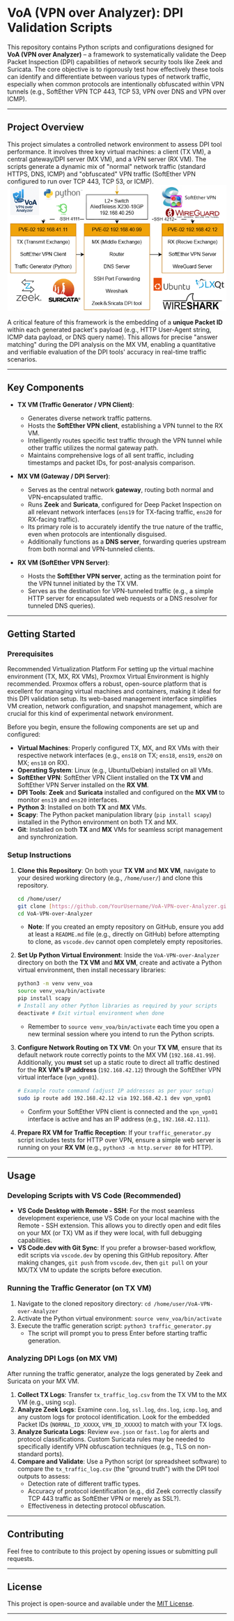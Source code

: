 # VoA (VPN over Analyzer): DPI Validation Scripts

This repository contains Python scripts and configurations designed for **VoA (VPN over Analyzer)** – a framework to systematically validate the Deep Packet Inspection (DPI) capabilities of network security tools like Zeek and Suricata. The core objective is to rigorously test how effectively these tools can identify and differentiate between various types of network traffic, especially when common protocols are intentionally obfuscated within VPN tunnels (e.g., SoftEther VPN TCP 443, TCP 53, VPN over DNS and VPN over ICMP).

---

## Project Overview

This project simulates a controlled network environment to assess DPI tool performance. It involves three key virtual machines: a client (TX VM), a central gateway/DPI server (MX VM), and a VPN server (RX VM). The scripts generate a dynamic mix of "normal" network traffic (standard HTTPS, DNS, ICMP) and "obfuscated" VPN traffic (SoftEther VPN configured to run over TCP 443, TCP 53, or ICMP).
![VoA System](https://github.com/at-nifty/VoA-VPN-over-Analyzer/blob/main/Photo/VoA%20System.png?raw=true)

A critical feature of this framework is the embedding of a **unique Packet ID** within each generated packet's payload (e.g., HTTP User-Agent string, ICMP data payload, or DNS query name). This allows for precise "answer matching" during the DPI analysis on the MX VM, enabling a quantitative and verifiable evaluation of the DPI tools' accuracy in real-time traffic scenarios.

---

## Key Components

* **TX VM (Traffic Generator / VPN Client)**:
    * Generates diverse network traffic patterns.
    * Hosts the **SoftEther VPN client**, establishing a VPN tunnel to the RX VM.
    * Intelligently routes specific test traffic through the VPN tunnel while other traffic utilizes the normal gateway path.
    * Maintains comprehensive logs of all sent traffic, including timestamps and packet IDs, for post-analysis comparison.

* **MX VM (Gateway / DPI Server)**:
    * Serves as the central network **gateway**, routing both normal and VPN-encapsulated traffic.
    * Runs **Zeek** and **Suricata**, configured for Deep Packet Inspection on all relevant network interfaces (`ens19` for TX-facing traffic, `ens20` for RX-facing traffic).
    * Its primary role is to accurately identify the true nature of the traffic, even when protocols are intentionally disguised.
    * Additionally functions as a **DNS server**, forwarding queries upstream from both normal and VPN-tunneled clients.

* **RX VM (SoftEther VPN Server)**:
    * Hosts the **SoftEther VPN server**, acting as the termination point for the VPN tunnel initiated by the TX VM.
    * Serves as the destination for VPN-tunneled traffic (e.g., a simple HTTP server for encapsulated web requests or a DNS resolver for tunneled DNS queries).

---

## Getting Started

### Prerequisites

Recommended Virtualization Platform
For setting up the virtual machine environment (TX, MX, RX VMs), Proxmox Virtual Environment is highly recommended. Proxmox offers a robust, open-source platform that is excellent for managing virtual machines and containers, making it ideal for this DPI validation setup. Its web-based management interface simplifies VM creation, network configuration, and snapshot management, which are crucial for this kind of experimental network environment.

Before you begin, ensure the following components are set up and configured:

* **Virtual Machines**: Properly configured TX, MX, and RX VMs with their respective network interfaces (e.g., `ens18` on TX; `ens18`, `ens19`, `ens20` on MX; `ens18` on RX).
* **Operating System**: Linux (e.g., Ubuntu/Debian) installed on all VMs.
* **SoftEther VPN**: SoftEther VPN Client installed on the **TX VM** and SoftEther VPN Server installed on the **RX VM**.
* **DPI Tools**: **Zeek** and **Suricata** installed and configured on the **MX VM** to monitor `ens19` and `ens20` interfaces.
* **Python 3**: Installed on both **TX** and **MX** VMs.
* **Scapy**: The Python packet manipulation library (`pip install scapy`) installed in the Python environment on both TX and MX.
* **Git**: Installed on both **TX** and **MX** VMs for seamless script management and synchronization.

### Setup Instructions

1.  **Clone this Repository**:
    On both your **TX VM** and **MX VM**, navigate to your desired working directory (e.g., `/home/user/`) and clone this repository.
    ```bash
    cd /home/user/
    git clone [https://github.com/YourUsername/VoA-VPN-over-Analyzer.git](https://github.com/YourUsername/VoA-VPN-over-Analyzer.git) # IMPORTANT: Replace with your actual repository URL
    cd VoA-VPN-over-Analyzer
    ```
    * **Note**: If you created an empty repository on GitHub, ensure you add at least a `README.md` file (e.g., directly on GitHub) before attempting to clone, as `vscode.dev` cannot open completely empty repositories.

2.  **Set Up Python Virtual Environment**:
    Inside the `VoA-VPN-over-Analyzer` directory on both the **TX VM** and **MX VM**, create and activate a Python virtual environment, then install necessary libraries:
    ```bash
    python3 -m venv venv_voa
    source venv_voa/bin/activate
    pip install scapy
    # Install any other Python libraries as required by your scripts
    deactivate # Exit virtual environment when done
    ```
    * Remember to `source venv_voa/bin/activate` each time you open a new terminal session where you intend to run the Python scripts.

3.  **Configure Network Routing on TX VM**:
    On your **TX VM**, ensure that its default network route correctly points to the MX VM (`192.168.41.99`). Additionally, you **must** set up a static route to direct all traffic destined for the **RX VM's IP address** (`192.168.42.12`) through the SoftEther VPN virtual interface (`vpn_vpn01`).
    ```bash
    # Example route command (adjust IP addresses as per your setup)
    sudo ip route add 192.168.42.12 via 192.168.42.1 dev vpn_vpn01
    ```
    * Confirm your SoftEther VPN client is connected and the `vpn_vpn01` interface is active and has an IP address (e.g., `192.168.42.111`).

4.  **Prepare RX VM for Traffic Reception**:
    If your `traffic_generator.py` script includes tests for HTTP over VPN, ensure a simple web server is running on your **RX VM** (e.g., `python3 -m http.server 80` for HTTP).

---

## Usage

### Developing Scripts with VS Code (Recommended)

* **VS Code Desktop with Remote - SSH**: For the most seamless development experience, use VS Code on your local machine with the Remote - SSH extension. This allows you to directly open and edit files on your MX (or TX) VM as if they were local, with full debugging capabilities.
* **VS Code.dev with Git Sync**: If you prefer a browser-based workflow, edit scripts via `vscode.dev` by opening this GitHub repository. After making changes, `git push` from `vscode.dev`, then `git pull` on your MX/TX VM to update the scripts before execution.

### Running the Traffic Generator (on TX VM)

1.  Navigate to the cloned repository directory: `cd /home/user/VoA-VPN-over-Analyzer`
2.  Activate the Python virtual environment: `source venv_voa/bin/activate`
3.  Execute the traffic generation script: `python3 traffic_generator.py`
    * The script will prompt you to press Enter before starting traffic generation.

### Analyzing DPI Logs (on MX VM)

After running the traffic generator, analyze the logs generated by Zeek and Suricata on your MX VM.

1.  **Collect TX Logs**: Transfer `tx_traffic_log.csv` from the TX VM to the MX VM (e.g., using `scp`).
2.  **Analyze Zeek Logs**: Examine `conn.log`, `ssl.log`, `dns.log`, `icmp.log`, and any custom logs for protocol identification. Look for the embedded Packet IDs (`NORMAL_ID_XXXXX`, `VPN_ID_XXXXX`) to match with your TX logs.
3.  **Analyze Suricata Logs**: Review `eve.json` or `fast.log` for alerts and protocol classifications. Custom Suricata rules may be needed to specifically identify VPN obfuscation techniques (e.g., TLS on non-standard ports).
4.  **Compare and Validate**: Use a Python script (or spreadsheet software) to compare the `tx_traffic_log.csv` (the "ground truth") with the DPI tool outputs to assess:
    * Detection rate of different traffic types.
    * Accuracy of protocol identification (e.g., did Zeek correctly classify TCP 443 traffic as SoftEther VPN or merely as SSL?).
    * Effectiveness in detecting protocol obfuscation.

---

## Contributing

Feel free to contribute to this project by opening issues or submitting pull requests.

---

## License

This project is open-source and available under the [MIT License](LICENSE).

---